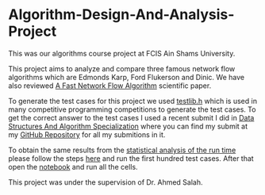 # Algorithm-Design-And-Analysis-Project
This was our algorithms course project at FCIS Ain Shams University.

This project aims to analyze and compare three famous network flow algorithms which are Edmonds Karp, Ford Flukerson and Dinic. We have also reviewed [A Fast Network Flow Algorithm](https://arxiv.org/abs/1910.04848) scientific paper.

To generate the test cases for this project we used [testlib.h](https://github.com/MikeMirzayanov/testlib/) which is used in many competitive programming competitions to generate the test cases. To get the correct answer to the test cases I used a recent submit I did in [Data Structures And Algorithm Specialization](https://www.coursera.org/specializations/data-structures-algorithms) where you can find my submit at my [GitHub Repository](https://github.com/aKhfagy/data-structures-algorithms) for all my submitions in it. 

To obtain the same results from the [statistical analysis of the run time](https://github.com/aKhfagy/Algorithm-Design-And-Analysis-Project/blob/main/docs/Statistical%20Analysis.pdf) please follow the steps [here](https://github.com/aKhfagy/Algorithm-Design-And-Analysis-Project/blob/main/src/README.md) and run the first hundred test cases. After that open the [notebook](https://github.com/aKhfagy/Algorithm-Design-And-Analysis-Project/blob/main/running_time/Statistical%20Analysis.ipynb) and run all the cells.

This project was under the supervision of Dr. Ahmed Salah.
